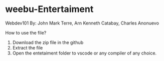 # weebu-Entertaiment
Webdev101
By: John Mark Terre, Arn Kenneth Catabay, Charles Anonuevo

How to use the file?
1. Download the zip file in the github
2. Extract the file
3. Open the entetaiment folder to vscode or any compiler of any choice.
